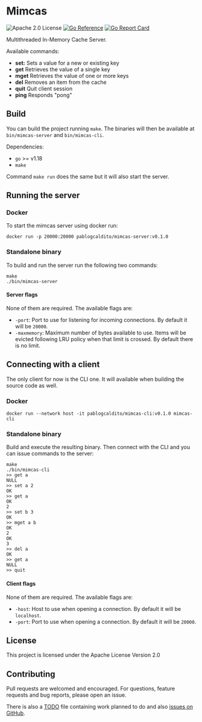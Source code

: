 # Mimcas
![Apache 2.0 License](https://img.shields.io/hexpm/l/plug.svg)
[![Go Reference](https://pkg.go.dev/badge/github.com/caldito/mimcas.svg)](https://pkg.go.dev/github.com/caldito/mimcas)
[![Go Report Card](https://goreportcard.com/badge/github.com/caldito/mimcas)](https://goreportcard.com/report/github.com/caldito/mimcas)

Multithreaded In-Memory Cache Server.

Available commands:
- **set:** Sets a value for a new or existing key
- **get** Retrieves the value of a single key
- **mget** Retrieves the value of one or more keys
- **del** Removes an item from the cache
- **quit** Quit client session
- **ping** Responds "pong"
## Build
You can build the project running `make`. The binaries will then be available at `bin/mimcas-server` and `bin/mimcas-cli`.

Dependencies:
- `go` >= v1.18
- `make`

Command `make run` does the same but it will also start the server.

## Running the server
### Docker
To start the mimcas server using docker run:
```
docker run -p 20000:20000 pablogcaldito/mimcas-server:v0.1.0
```
### Standalone binary
To build and run the server run the following two commands:
```
make
./bin/mimcas-server
```
#### Server flags
None of them are required. The available flags are:
- `-port`: Port to use for listening for incoming connections. By default it will be `20000`.
- `-maxmemory`: Maximum number of bytes available to use. Items will be evicted following LRU policy when that limit is crossed. By default there is no limit.

## Connecting with a client
The only client for now is the CLI one. It will available when building the source code as well.
### Docker
```
docker run --network host -it pablogcaldito/mimcas-cli:v0.1.0 mimcas-cli
```
### Standalone binary
Build and execute the resulting binary. Then connect with the CLI and you can issue commands to the server:
```
make
./bin/mimcas-cli
>> get a
NULL
>> set a 2
OK
>> get a
OK
2
>> set b 3
OK
>> mget a b
OK
2
OK
3
>> del a
OK
>> get a 
NULL
>> quit
```
#### Client flags
None of them are required. The available flags are:
- `-host`: Host to use when opening a connection. By default it will be `localhost`.
- `-port`: Port to use when opening a connection. By default it will be `20000`.

## License
This project is licensed under the Apache License Version 2.0

## Contributing
Pull requests are welcomed and encouraged. For questions, feature requests and bug reports, please open an issue.

There is also a [TODO](https://github.com/caldito/mimcas/blob/main/TODO) file containing work planned to do and also [issues on GitHub](https://github.com/caldito/mimcas/issues).
